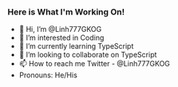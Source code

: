 ### Here is What I'm Working On!


- 👋 Hi, I’m @Linh777GKOG
- 👀 I’m interested in Coding
- 🌱 I’m currently learning TypeScript
- 💞️ I’m looking to collaborate on TypeScript
- 📫 How to reach me Twitter - @Linh777GKOG
- Pronouns: He/His 


